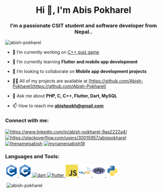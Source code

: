 <h1 align="center">Hi 👋, I'm Abis Pokharel</h1>
<h3 align="center">I'm a passionate CSIT student and software developer from Nepal..</h3>

<p align="left"> <img src="https://komarev.com/ghpvc/?username=abish-pokharel&label=Profile%20views&color=0e75b6&style=flat" alt="abish-pokharel" /> </p>

- 🔭 I’m currently working on [C++ quiz game](https://github.com/Abish-Pokharel/C-Projects/blob/main/quiz.cpp)

- 🌱 I’m currently learning **Flutter and mobile app development**

- 👯 I’m looking to collaborate on **Mobile app development projects**

- 👨‍💻 All of my projects are available at [https://github.com/Abish-Pokharel](https://github.com/Abish-Pokharel)

- 💬 Ask me about **PHP, C, C++, Flutter, Dart, MySQL**

- 📫 How to reach me **abishpokh@gmail.com**

<h3 align="left">Connect with me:</h3>
<p align="left">
<a href="https://linkedin.com/in/https://www.linkedin.com/in/abish-pokharel-9aa2222a4/" target="blank"><img align="center" src="https://raw.githubusercontent.com/rahuldkjain/github-profile-readme-generator/master/src/images/icons/Social/linked-in-alt.svg" alt="https://www.linkedin.com/in/abish-pokharel-9aa2222a4/" height="30" width="40" /></a>
<a href="https://stackoverflow.com/users/https://stackoverflow.com/users/30015957/abispokharel" target="blank"><img align="center" src="https://raw.githubusercontent.com/rahuldkjain/github-profile-readme-generator/master/src/images/icons/Social/stack-overflow.svg" alt="https://stackoverflow.com/users/30015957/abispokharel" height="30" width="40" /></a>
<a href="https://instagram.com/thenameisabish" target="blank"><img align="center" src="https://raw.githubusercontent.com/rahuldkjain/github-profile-readme-generator/master/src/images/icons/Social/instagram.svg" alt="thenameisabish" height="30" width="40" /></a>
<a href="https://discord.gg/mynameisabish18" target="blank"><img align="center" src="https://raw.githubusercontent.com/rahuldkjain/github-profile-readme-generator/master/src/images/icons/Social/discord.svg" alt="mynameisabish18" height="30" width="40" /></a>
</p>

<h3 align="left">Languages and Tools:</h3>
<p align="left"> <a href="https://www.cprogramming.com/" target="_blank" rel="noreferrer"> <img src="https://raw.githubusercontent.com/devicons/devicon/master/icons/c/c-original.svg" alt="c" width="40" height="40"/> </a> <a href="https://www.w3schools.com/cpp/" target="_blank" rel="noreferrer"> <img src="https://raw.githubusercontent.com/devicons/devicon/master/icons/cplusplus/cplusplus-original.svg" alt="cplusplus" width="40" height="40"/> </a> <a href="https://dart.dev" target="_blank" rel="noreferrer"> <img src="https://www.vectorlogo.zone/logos/dartlang/dartlang-icon.svg" alt="dart" width="40" height="40"/> </a> <a href="https://flutter.dev" target="_blank" rel="noreferrer"> <img src="https://www.vectorlogo.zone/logos/flutterio/flutterio-icon.svg" alt="flutter" width="40" height="40"/> </a> <a href="https://developer.mozilla.org/en-US/docs/Web/JavaScript" target="_blank" rel="noreferrer"> <img src="https://raw.githubusercontent.com/devicons/devicon/master/icons/javascript/javascript-original.svg" alt="javascript" width="40" height="40"/> </a> <a href="https://www.mysql.com/" target="_blank" rel="noreferrer"> <img src="https://raw.githubusercontent.com/devicons/devicon/master/icons/mysql/mysql-original-wordmark.svg" alt="mysql" width="40" height="40"/> </a> <a href="https://www.php.net" target="_blank" rel="noreferrer"> <img src="https://raw.githubusercontent.com/devicons/devicon/master/icons/php/php-original.svg" alt="php" width="40" height="40"/> </a> <a href="https://www.python.org" target="_blank" rel="noreferrer"> <img src="https://raw.githubusercontent.com/devicons/devicon/master/icons/python/python-original.svg" alt="python" width="40" height="40"/> </a> </p>

<p>&nbsp;<img align="center" src="https://github-readme-stats.vercel.app/api?username=abish-pokharel&show_icons=true&locale=en" alt="abish-pokharel" /></p>
